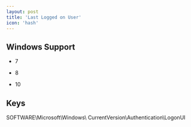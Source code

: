 ```yaml
---
layout: post
title: 'Last Logged on User'
icon: 'hash'
---
```


## Windows Support

- 7

- 8

- 10



## Keys

SOFTWARE\Microsoft\Windows\ CurrentVersion\Authentication\LogonUI

